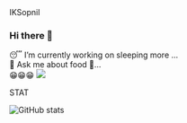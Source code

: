 <html>
  <head>
 <meta name="iksopnil github" content="iksopnil github" />
    <meta name="ibrahim khalil sopnil" content="iksopnil github" />
     <meta name="iksopnil " content="ibrahim khalil sopnil" />
    <meta name="sopnil" content="sopnil" />
  </head>
<body>
IKSopnil

### Hi there 👋 <br>
😴 I’m currently working on sleeping more ...<br>
💬 Ask me about food 🥫... <br>
😁😁😁
![](https://komarev.com/ghpvc/?username=IKSopnil&color=dc143c)

STAT 


  ![ GitHub stats](https://github-readme-stats.vercel.app/api?username=IKSopnil&show_icons=true&theme=radical)

<!--
**IKSopnil/IKSopnil** is a ✨ _special_ ✨ repository because its `README.md` (this file) appears on your GitHub profile.

Here are some ideas to get you started:

- 🔭 I’m currently working on ...
- 🌱 I’m currently learning ...
- 👯 I’m looking to collaborate on ...
- 🤔 I’m looking for help with ...
- 💬 Ask me about ...
- 📫 How to reach me: ...
- 😄 Pronouns: ...
- ⚡ Fun fact: ...
-->
</body>
</html>
